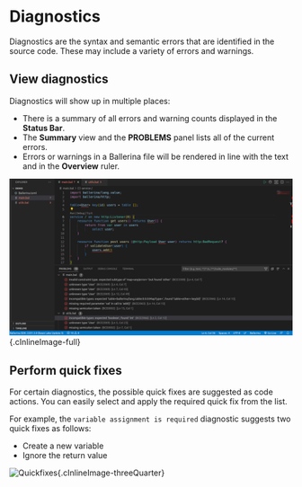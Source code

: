 # Diagnostics

Diagnostics are the syntax and semantic errors that are identified in the source code. These may include a variety of errors and warnings. 

## View diagnostics

Diagnostics will show up in multiple places:

* There is a summary of all errors and warning counts displayed in the **Status Bar**.
* The **Summary** view and the **PROBLEMS** panel lists all of the current errors.
* Errors or warnings in a Ballerina file will be rendered in line with the text and in the **Overview** ruler.

![Diagnostics](/learn/images/vs-code-extension/edit-the-code/diagnostics/diagnostics.png){.cInlineImage-full}

## Perform quick fixes

For certain diagnostics, the possible quick fixes are suggested as code actions. You can easily select and apply the required quick fix from the list. 

For example, the `variable assignment is required` diagnostic suggests two quick fixes as follows: 
- Create a new variable
- Ignore the return value

![Quickfixes](/learn/images/vs-code-extension/edit-the-code/diagnostics/quickfixes.gif){.cInlineImage-threeQuarter}
